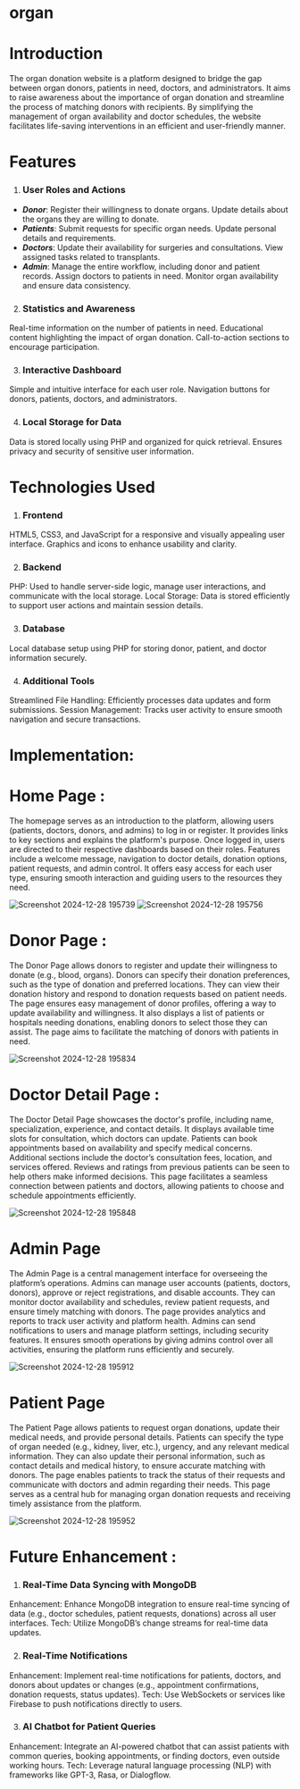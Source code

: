# organ
# Introduction
The organ donation website is a platform designed to bridge the gap between organ donors, patients in need, doctors, and administrators. It aims to raise awareness about the importance of organ donation and streamline the process of matching donors with recipients. By simplifying the management of organ availability and doctor schedules, the website facilitates life-saving interventions in an efficient and user-friendly manner.

# Features
1. <h3>User Roles and Actions</h3>
* ***Donor***:
 Register their willingness to donate organs.
 Update details about the organs they are willing to donate.
* ***Patients***:
Submit requests for specific organ needs.
Update personal details and requirements.
* ***Doctors***:
Update their availability for surgeries and consultations.
View assigned tasks related to transplants.
* ***Admin***:
Manage the entire workflow, including donor and patient records.
Assign doctors to patients in need.
Monitor organ availability and ensure data consistency.

2. <h3>Statistics and Awareness</h3>
Real-time information on the number of patients in need.
Educational content highlighting the impact of organ donation.
Call-to-action sections to encourage participation.

3. <h3>Interactive Dashboard</h3>
Simple and intuitive interface for each user role.
Navigation buttons for donors, patients, doctors, and administrators.

4. <h3>Local Storage for Data</h3>
Data is stored locally using PHP and organized for quick retrieval.
Ensures privacy and security of sensitive user information.

# Technologies Used
1. <h3>Frontend</h3>
HTML5, CSS3, and JavaScript for a responsive and visually appealing user interface.
Graphics and icons to enhance usability and clarity.

2. <h3>Backend</h3>
PHP: Used to handle server-side logic, manage user interactions, and communicate with the local storage.
Local Storage: Data is stored efficiently to support user actions and maintain session details.

3. <h3>Database</h3>
Local database setup using PHP for storing donor, patient, and doctor information securely.

4. <h3>Additional Tools</h3>
Streamlined File Handling: Efficiently processes data updates and form submissions.
Session Management: Tracks user activity to ensure smooth navigation and secure transactions.

# Implementation:

# Home Page :
The homepage serves as an introduction to the platform, allowing users (patients, doctors, donors, and admins) to log in or register. It provides links to key sections and explains the platform's purpose. Once logged in, users are directed to their respective dashboards based on their roles. Features include a welcome message, navigation to doctor details, donation options, patient requests, and admin control. It offers easy access for each user type, ensuring smooth interaction and guiding users to the resources they need.

![Screenshot 2024-12-28 195739](https://github.com/user-attachments/assets/5898fe0f-0789-42f0-b088-71f468093352)
![Screenshot 2024-12-28 195756](https://github.com/user-attachments/assets/68a42454-62dd-41bb-bdf5-fd4bb4830be3)

# Donor Page :
The Donor Page allows donors to register and update their willingness to donate (e.g., blood, organs). Donors can specify their donation preferences, such as the type of donation and preferred locations. They can view their donation history and respond to donation requests based on patient needs. The page ensures easy management of donor profiles, offering a way to update availability and willingness. It also displays a list of patients or hospitals needing donations, enabling donors to select those they can assist. The page aims to facilitate the matching of donors with patients in need.

![Screenshot 2024-12-28 195834](https://github.com/user-attachments/assets/a2d4e49c-6773-4a73-b271-5b40fc8b7b64)

# Doctor Detail Page :
The Doctor Detail Page showcases the doctor's profile, including name, specialization, experience, and contact details. It displays available time slots for consultation, which doctors can update. Patients can book appointments based on availability and specify medical concerns. Additional sections include the doctor’s consultation fees, location, and services offered. Reviews and ratings from previous patients can be seen to help others make informed decisions. This page facilitates a seamless connection between patients and doctors, allowing patients to choose and schedule appointments efficiently.

![Screenshot 2024-12-28 195848](https://github.com/user-attachments/assets/49d31f1b-3d6c-4ef8-b02e-60a4f6c8f80e)

# Admin Page
The Admin Page is a central management interface for overseeing the platform’s operations. Admins can manage user accounts (patients, doctors, donors), approve or reject registrations, and disable accounts. They can monitor doctor availability and schedules, review patient requests, and ensure timely matching with donors. The page provides analytics and reports to track user activity and platform health. Admins can send notifications to users and manage platform settings, including security features. It ensures smooth operations by giving admins control over all activities, ensuring the platform runs efficiently and securely.

![Screenshot 2024-12-28 195912](https://github.com/user-attachments/assets/5b2b48d0-91fb-4638-84b4-c7ffcd3d8eda)

# Patient Page
The Patient Page allows patients to request organ donations, update their medical needs, and provide personal details. Patients can specify the type of organ needed (e.g., kidney, liver, etc.), urgency, and any relevant medical information. They can also update their personal information, such as contact details and medical history, to ensure accurate matching with donors. The page enables patients to track the status of their requests and communicate with doctors and admin regarding their needs. This page serves as a central hub for managing organ donation requests and receiving timely assistance from the platform.

![Screenshot 2024-12-28 195952](https://github.com/user-attachments/assets/090e656d-2429-406a-baca-68f3f97b125a)

# Future Enhancement :
1. <h3>Real-Time Data Syncing with MongoDB</h3>
Enhancement: Enhance MongoDB integration to ensure real-time syncing of data (e.g., doctor schedules, patient requests, donations) across all user interfaces.
Tech: Utilize MongoDB’s change streams for real-time data updates.

2. <h3>Real-Time Notifications</h3>
Enhancement: Implement real-time notifications for patients, doctors, and donors about updates or changes (e.g., appointment confirmations, donation requests, status updates).
Tech: Use WebSockets or services like Firebase to push notifications directly to users.

3. <h3>AI Chatbot for Patient Queries</h3>
Enhancement: Integrate an AI-powered chatbot that can assist patients with common queries, booking appointments, or finding doctors, even outside working hours.
Tech: Leverage natural language processing (NLP) with frameworks like GPT-3, Rasa, or Dialogflow.



